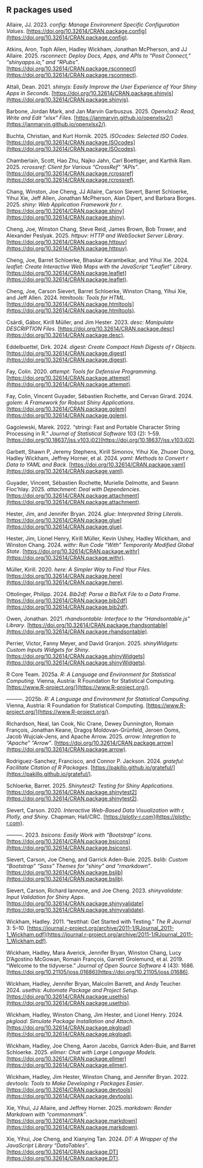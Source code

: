 ## R packages used

Allaire, JJ. 2023. *config: Manage
Environment Specific Configuration Values*.
[https://doi.org/10.32614/CRAN.package.config](https://doi.org/10.32614/CRAN.package.config).

Atkins, Aron, Toph Allen, Hadley Wickham, Jonathan McPherson, and JJ
Allaire. 2025. *rsconnect: Deploy Docs,
Apps, and APIs to “Posit Connect,”
“shinyapps.io,” and “RPubs”*.
[https://doi.org/10.32614/CRAN.package.rsconnect](https://doi.org/10.32614/CRAN.package.rsconnect).

Attali, Dean. 2021. *shinyjs: Easily Improve
the User Experience of Your Shiny Apps in Seconds*.
[https://doi.org/10.32614/CRAN.package.shinyjs](https://doi.org/10.32614/CRAN.package.shinyjs).

Barbone, Jordan Mark, and Jan Marvin Garbuszus. 2025. *Openxlsx2: Read,
Write and Edit “xlsx” Files*.
[https://janmarvin.github.io/openxlsx2/](https://janmarvin.github.io/openxlsx2/).

Buchta, Christian, and Kurt Hornik. 2025. *ISOcodes: Selected ISO
Codes*. [https://doi.org/10.32614/CRAN.package.ISOcodes](https://doi.org/10.32614/CRAN.package.ISOcodes).

Chamberlain, Scott, Hao Zhu, Najko Jahn, Carl Boettiger, and Karthik
Ram. 2025. *rcrossref: Client for Various
“CrossRef” “APIs”*. [https://doi.org/10.32614/CRAN.package.rcrossref](https://doi.org/10.32614/CRAN.package.rcrossref).

Chang, Winston, Joe Cheng, JJ Allaire, Carson Sievert, Barret Schloerke,
Yihui Xie, Jeff Allen, Jonathan McPherson, Alan Dipert, and Barbara
Borges. 2025. *shiny: Web Application
Framework for r*. [https://doi.org/10.32614/CRAN.package.shiny](https://doi.org/10.32614/CRAN.package.shiny).

Cheng, Joe, Winston Chang, Steve Reid, James Brown, Bob Trower, and
Alexander Peslyak. 2025. *httpuv: HTTP and
WebSocket Server Library*.
[https://doi.org/10.32614/CRAN.package.httpuv](https://doi.org/10.32614/CRAN.package.httpuv).

Cheng, Joe, Barret Schloerke, Bhaskar Karambelkar, and Yihui Xie. 2024.
*leaflet: Create Interactive Web Maps with
the JavaScript “Leaflet” Library*.
[https://doi.org/10.32614/CRAN.package.leaflet](https://doi.org/10.32614/CRAN.package.leaflet).

Cheng, Joe, Carson Sievert, Barret Schloerke, Winston Chang, Yihui Xie,
and Jeff Allen. 2024. *htmltools: Tools for
HTML*. [https://doi.org/10.32614/CRAN.package.htmltools](https://doi.org/10.32614/CRAN.package.htmltools).

Csárdi, Gábor, Kirill Müller, and Jim Hester. 2023.
*desc: Manipulate DESCRIPTION Files*.
[https://doi.org/10.32614/CRAN.package.desc](https://doi.org/10.32614/CRAN.package.desc).

Eddelbuettel, Dirk. 2024. *digest: Create
Compact Hash Digests of r Objects*.
[https://doi.org/10.32614/CRAN.package.digest](https://doi.org/10.32614/CRAN.package.digest).

Fay, Colin. 2020. *attempt: Tools for
Defensive Programming*. [https://doi.org/10.32614/CRAN.package.attempt](https://doi.org/10.32614/CRAN.package.attempt).

Fay, Colin, Vincent Guyader, Sébastien Rochette, and Cervan Girard.
2024. *golem: A Framework for Robust Shiny
Applications*. [https://doi.org/10.32614/CRAN.package.golem](https://doi.org/10.32614/CRAN.package.golem).

Gagolewski, Marek. 2022. “stringi: Fast and
Portable Character String Processing in R.” *Journal of Statistical
Software* 103 (2): 1–59. [https://doi.org/10.18637/jss.v103.i02](https://doi.org/10.18637/jss.v103.i02).

Garbett, Shawn P, Jeremy Stephens, Kirill Simonov, Yihui Xie, Zhuoer
Dong, Hadley Wickham, Jeffrey Horner, et al. 2024.
*yaml: Methods to Convert r Data to YAML and
Back*. [https://doi.org/10.32614/CRAN.package.yaml](https://doi.org/10.32614/CRAN.package.yaml).

Guyader, Vincent, Sébastien Rochette, Murielle Delmotte, and Swann
Floc’hlay. 2025. *attachment: Deal with
Dependencies*. [https://doi.org/10.32614/CRAN.package.attachment](https://doi.org/10.32614/CRAN.package.attachment).

Hester, Jim, and Jennifer Bryan. 2024.
*glue: Interpreted String Literals*.
[https://doi.org/10.32614/CRAN.package.glue](https://doi.org/10.32614/CRAN.package.glue).

Hester, Jim, Lionel Henry, Kirill Müller, Kevin Ushey, Hadley Wickham,
and Winston Chang. 2024. *withr: Run Code
“With” Temporarily Modified Global State*.
[https://doi.org/10.32614/CRAN.package.withr](https://doi.org/10.32614/CRAN.package.withr).

Müller, Kirill. 2020. *here: A Simpler Way
to Find Your Files*. [https://doi.org/10.32614/CRAN.package.here](https://doi.org/10.32614/CRAN.package.here).

Ottolinger, Philipp. 2024. *Bib2df: Parse a BibTeX File to a Data
Frame*. [https://doi.org/10.32614/CRAN.package.bib2df](https://doi.org/10.32614/CRAN.package.bib2df).

Owen, Jonathan. 2021. *rhandsontable:
Interface to the “Handsontable.js” Library*.
[https://doi.org/10.32614/CRAN.package.rhandsontable](https://doi.org/10.32614/CRAN.package.rhandsontable).

Perrier, Victor, Fanny Meyer, and David Granjon. 2025.
*shinyWidgets: Custom Inputs Widgets for
Shiny*. [https://doi.org/10.32614/CRAN.package.shinyWidgets](https://doi.org/10.32614/CRAN.package.shinyWidgets).

R Core Team. 2025a. *R: A Language and Environment for Statistical
Computing*. Vienna, Austria: R Foundation for Statistical Computing.
[https://www.R-project.org/](https://www.R-project.org/).

———. 2025b. *R: A Language and Environment for Statistical Computing*.
Vienna, Austria: R Foundation for Statistical Computing.
[https://www.R-project.org/](https://www.R-project.org/).

Richardson, Neal, Ian Cook, Nic Crane, Dewey Dunnington, Romain
François, Jonathan Keane, Dragoș Moldovan-Grünfeld, Jeroen Ooms, Jacob
Wujciak-Jens, and Apache Arrow. 2025.
*arrow: Integration to “Apache” “Arrow”*.
[https://doi.org/10.32614/CRAN.package.arrow](https://doi.org/10.32614/CRAN.package.arrow).

Rodriguez-Sanchez, Francisco, and Connor P. Jackson. 2024.
*grateful: Facilitate Citation of R
Packages*. [https://pakillo.github.io/grateful/](https://pakillo.github.io/grateful/).

Schloerke, Barret. 2025. *Shinytest2: Testing for Shiny Applications*.
[https://doi.org/10.32614/CRAN.package.shinytest2](https://doi.org/10.32614/CRAN.package.shinytest2).

Sievert, Carson. 2020. *Interactive Web-Based Data Visualization with r,
Plotly, and Shiny*. Chapman; Hall/CRC. [https://plotly-r.com](https://plotly-r.com).

———. 2023. *bsicons: Easily Work with
“Bootstrap” Icons*. [https://doi.org/10.32614/CRAN.package.bsicons](https://doi.org/10.32614/CRAN.package.bsicons).

Sievert, Carson, Joe Cheng, and Garrick Aden-Buie. 2025.
*bslib: Custom “Bootstrap” “Sass” Themes for
“shiny” and
“rmarkdown”*.
[https://doi.org/10.32614/CRAN.package.bslib](https://doi.org/10.32614/CRAN.package.bslib).

Sievert, Carson, Richard Iannone, and Joe Cheng. 2023.
*shinyvalidate: Input Validation for Shiny
Apps*. [https://doi.org/10.32614/CRAN.package.shinyvalidate](https://doi.org/10.32614/CRAN.package.shinyvalidate).

Wickham, Hadley. 2011. “testthat: Get
Started with Testing.” *The R Journal* 3: 5–10.
[https://journal.r-project.org/archive/2011-1/RJournal_2011-1_Wickham.pdf](https://journal.r-project.org/archive/2011-1/RJournal_2011-1_Wickham.pdf).

Wickham, Hadley, Mara Averick, Jennifer Bryan, Winston Chang, Lucy
D’Agostino McGowan, Romain François, Garrett Grolemund, et al. 2019.
“Welcome to the tidyverse.” *Journal of Open
Source Software* 4 (43): 1686. [https://doi.org/10.21105/joss.01686](https://doi.org/10.21105/joss.01686).

Wickham, Hadley, Jennifer Bryan, Malcolm Barrett, and Andy Teucher.
2024. *usethis: Automate Package and Project
Setup*. [https://doi.org/10.32614/CRAN.package.usethis](https://doi.org/10.32614/CRAN.package.usethis).

Wickham, Hadley, Winston Chang, Jim Hester, and Lionel Henry. 2024.
*pkgload: Simulate Package Installation and
Attach*. [https://doi.org/10.32614/CRAN.package.pkgload](https://doi.org/10.32614/CRAN.package.pkgload).

Wickham, Hadley, Joe Cheng, Aaron Jacobs, Garrick Aden-Buie, and Barret
Schloerke. 2025. *ellmer: Chat with Large
Language Models*. [https://doi.org/10.32614/CRAN.package.ellmer](https://doi.org/10.32614/CRAN.package.ellmer).

Wickham, Hadley, Jim Hester, Winston Chang, and Jennifer Bryan. 2022.
*devtools: Tools to Make Developing r
Packages Easier*. [https://doi.org/10.32614/CRAN.package.devtools](https://doi.org/10.32614/CRAN.package.devtools).

Xie, Yihui, JJ Allaire, and Jeffrey Horner. 2025.
*markdown: Render Markdown with
“commonmark”*.
[https://doi.org/10.32614/CRAN.package.markdown](https://doi.org/10.32614/CRAN.package.markdown).

Xie, Yihui, Joe Cheng, and Xianying Tan. 2024. *DT: A Wrapper of the
JavaScript Library “DataTables”*.
[https://doi.org/10.32614/CRAN.package.DT](https://doi.org/10.32614/CRAN.package.DT).
